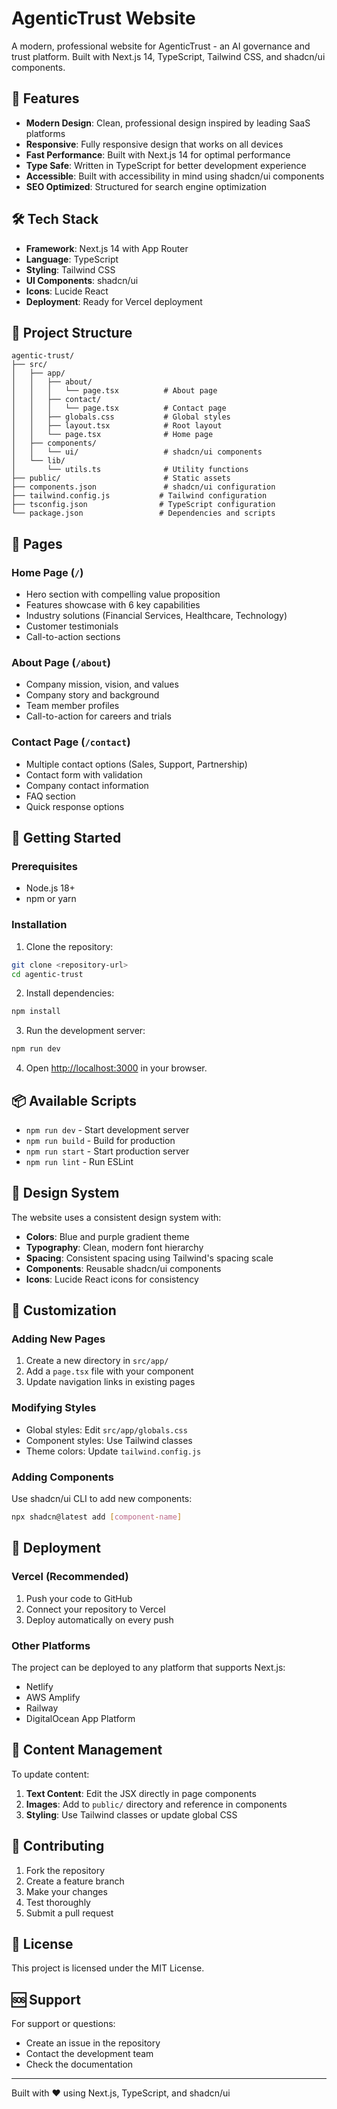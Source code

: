# AgenticTrust Website

A modern, professional website for AgenticTrust - an AI governance and trust platform. Built with Next.js 14, TypeScript, Tailwind CSS, and shadcn/ui components.

## 🚀 Features

- **Modern Design**: Clean, professional design inspired by leading SaaS platforms
- **Responsive**: Fully responsive design that works on all devices
- **Fast Performance**: Built with Next.js 14 for optimal performance
- **Type Safe**: Written in TypeScript for better development experience
- **Accessible**: Built with accessibility in mind using shadcn/ui components
- **SEO Optimized**: Structured for search engine optimization

## 🛠️ Tech Stack

- **Framework**: Next.js 14 with App Router
- **Language**: TypeScript
- **Styling**: Tailwind CSS
- **UI Components**: shadcn/ui
- **Icons**: Lucide React
- **Deployment**: Ready for Vercel deployment

## 📁 Project Structure

```
agentic-trust/
├── src/
│   ├── app/
│   │   ├── about/
│   │   │   └── page.tsx          # About page
│   │   ├── contact/
│   │   │   └── page.tsx          # Contact page
│   │   ├── globals.css           # Global styles
│   │   ├── layout.tsx            # Root layout
│   │   └── page.tsx              # Home page
│   ├── components/
│   │   └── ui/                   # shadcn/ui components
│   └── lib/
│       └── utils.ts              # Utility functions
├── public/                       # Static assets
├── components.json               # shadcn/ui configuration
├── tailwind.config.js           # Tailwind configuration
├── tsconfig.json                # TypeScript configuration
└── package.json                 # Dependencies and scripts
```

## 🎨 Pages

### Home Page (`/`)
- Hero section with compelling value proposition
- Features showcase with 6 key capabilities
- Industry solutions (Financial Services, Healthcare, Technology)
- Customer testimonials
- Call-to-action sections

### About Page (`/about`)
- Company mission, vision, and values
- Company story and background
- Team member profiles
- Call-to-action for careers and trials

### Contact Page (`/contact`)
- Multiple contact options (Sales, Support, Partnership)
- Contact form with validation
- Company contact information
- FAQ section
- Quick response options

## 🚀 Getting Started

### Prerequisites

- Node.js 18+ 
- npm or yarn

### Installation

1. Clone the repository:
```bash
git clone <repository-url>
cd agentic-trust
```

2. Install dependencies:
```bash
npm install
```

3. Run the development server:
```bash
npm run dev
```

4. Open [http://localhost:3000](http://localhost:3000) in your browser.

## 📦 Available Scripts

- `npm run dev` - Start development server
- `npm run build` - Build for production
- `npm run start` - Start production server
- `npm run lint` - Run ESLint

## 🎨 Design System

The website uses a consistent design system with:

- **Colors**: Blue and purple gradient theme
- **Typography**: Clean, modern font hierarchy
- **Spacing**: Consistent spacing using Tailwind's spacing scale
- **Components**: Reusable shadcn/ui components
- **Icons**: Lucide React icons for consistency

## 🔧 Customization

### Adding New Pages

1. Create a new directory in `src/app/`
2. Add a `page.tsx` file with your component
3. Update navigation links in existing pages

### Modifying Styles

- Global styles: Edit `src/app/globals.css`
- Component styles: Use Tailwind classes
- Theme colors: Update `tailwind.config.js`

### Adding Components

Use shadcn/ui CLI to add new components:
```bash
npx shadcn@latest add [component-name]
```

## 🚀 Deployment

### Vercel (Recommended)

1. Push your code to GitHub
2. Connect your repository to Vercel
3. Deploy automatically on every push

### Other Platforms

The project can be deployed to any platform that supports Next.js:
- Netlify
- AWS Amplify
- Railway
- DigitalOcean App Platform

## 📝 Content Management

To update content:

1. **Text Content**: Edit the JSX directly in page components
2. **Images**: Add to `public/` directory and reference in components
3. **Styling**: Use Tailwind classes or update global CSS

## 🤝 Contributing

1. Fork the repository
2. Create a feature branch
3. Make your changes
4. Test thoroughly
5. Submit a pull request

## 📄 License

This project is licensed under the MIT License.

## 🆘 Support

For support or questions:
- Create an issue in the repository
- Contact the development team
- Check the documentation

---

Built with ❤️ using Next.js, TypeScript, and shadcn/ui
